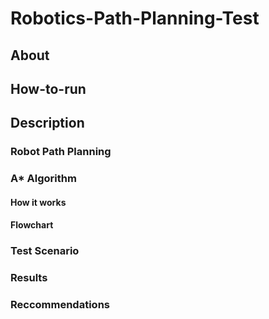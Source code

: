# Robotics-Path-Planning-Test

## About

## How-to-run

## Description
### Robot Path Planning

### A* Algorithm
#### How it works


#### Flowchart

### Test Scenario

### Results

### Reccommendations
